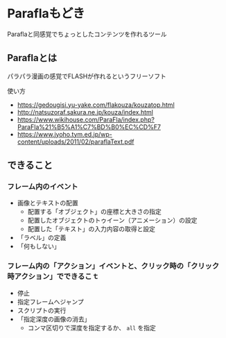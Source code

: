# Paraflaもどき

Paraflaと同感覚でちょっとしたコンテンツを作れるツール

## Paraflaとは

パラパラ漫画の感覚でFLASHが作れるというフリーソフト

使い方

* https://gedougisi.yu-yake.com/flakouza/kouzatop.html
* http://natsuzoraf.sakura.ne.jp/kouza/index.html
* https://www.wikihouse.com/ParaFla/index.php?ParaFla%21%B5%A1%C7%BD%B0%EC%CD%F7
* https://www.jyoho.tym.ed.jp/wp-content/uploads/2011/02/paraflaText.pdf

## できること

### フレーム内のイベント

* 画像とテキストの配置
    * 配置する「オブジェクト」の座標と大きさの指定
    * 配置したオブジェクトのトゥイーン（アニメーション）の設定
    * 配置した「テキスト」の入力内容の取得と設定
* 「ラベル」の定義
* 「何もしない」

### フレーム内の「アクション」イベントと、クリック時の「クリック時アクション」でできるこｔ

* 停止
* 指定フレームへジャンプ
* スクリプトの実行
* 「指定深度の画像の消去」
    * コンマ区切りで深度を指定するか、 `all` を指定


